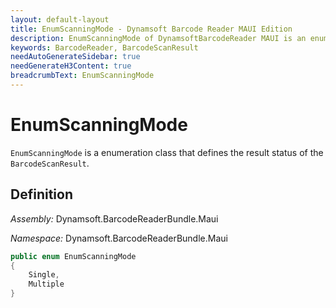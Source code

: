 ```yaml
---
layout: default-layout
title: EnumScanningMode - Dynamsoft Barcode Reader MAUI Edition
description: EnumScanningMode of DynamsoftBarcodeReader MAUI is an enumeration class that defines the scanning mode.
keywords: BarcodeReader, BarcodeScanResult
needAutoGenerateSidebar: true
needGenerateH3Content: true
breadcrumbText: EnumScanningMode
---
```


# EnumScanningMode

`EnumScanningMode` is a enumeration class that defines the result status of the `BarcodeScanResult`.

## Definition

*Assembly:* Dynamsoft.BarcodeReaderBundle.Maui

*Namespace:* Dynamsoft.BarcodeReaderBundle.Maui

```csharp
public enum EnumScanningMode 
{
    Single,
    Multiple
}
```
